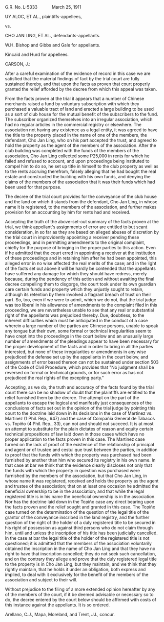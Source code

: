 G.R. No. L-5333            March 25, 1911

  

UY ALOC, ET AL., plaintiffs-appellees,

vs.

CHO JAN LING, ET AL., defendants-appellants.

  

W.H. Bishop and Gibbs and Gale for appellants.

Kincaid and Hurd for appellees.

  

CARSON, J.:

  

After a careful examination of the evidence of record in this case we are satisfied that the material findings of fact by the trial court are fully sustained thereby, and that upon the facts as proven that court properly granted the relief afforded by the decree from which this appeal was taken.

  

From the facts proven at the trial it appears that a number of Chinese merchants raised a fund by voluntary subscription with which they purchased a valuable tract of land and erected a large building to be used as a sort of club house for the mutual benefit of the subscribers to the fund. The subscriber organized themselves into an irregular association, which had no regular articles in the commercial registry or elsewhere. The association not having any existence as a legal entity, it was agreed to have the title to the property placed in the name of one of the members, the defendant, Cho Jan Ling, who on his part accepted the trust, and agreed to hold the property as the agent of the members of the association. After the club building was completed with the funds of the members of the association, Cho Jan Ling collected some P25,000 in rents for which he failed and refused to account, and upon proceedings being instituted to compel him to do so, he set up title in himself to the club property as well as to the rents accruing therefrom, falsely alleging that he had bought the real estate and constructed the building with his own funds, and denying the claims of the members of the association that it was their funds which had been used for that purpose.

  

The decree of the trial court provides for the conveyance of the club house and the land on which it stands from the defendant, Cho Jan Ling, in whose name it is registered, to the members of the association, and further makes provision for an accounting by him for rents had and received.

  

Accepting the truth of the above-set-out summary of the facts proven at the trial, we think appellant's assignments of error are entitled to but scant consideration, in so far as they are based on alleged abuses of discretion by the trial court in improvidently appointing a receiver pending these proceedings, and in permitting amendments to the original complaint, chiefly for the purpose of bringing in the proper parties to this action. Even if he admitted that the court erred in appointing a receiver at the institution of these proceedings and in retaining him after he had been appointed, this alleged error in no wise affected the real merits of the case; and in the light of the facts set out above it will be hardly be contended that the appellants have suffered any damage for which they should have redress, merely because, during the pendency of this action and without awaiting the final decree compelling them to disgorge, the court took under its own guardian care certain funds and property which they unjustly sought to retain, although its retention by them involved a flagrant breach of trust on their part. So, too, even if we were to admit, which we do not, that the trial judge was too liberal in his allowance of amendments to the complaint filed in this proceeding, we are nevertheless unable to see that any real or substantial right of the appellants was prejudiced thereby. Due, doubtless, to the inherent difficulties which must be anticipated in the conduct of a case wherein a large number of the parties are Chinese persons, unable to speak any tongue but their own, some formal or technical irregularities seem to have crept into the proceedings in the court below and an unusually large number of amendments of the pleadings appear to have been necessary for the proper development of the facts and in order to bring in all the parties interested, but none of these irregularities or amendments in any wise prejudiced the defense set up by the appellants in the court below, and assignments of error based thereon can not be sustained under section 503 of the Code of Civil Procedure, which provides that "No judgment shall be reversed on formal or technical grounds, or for such error as has not prejudiced the real rights of the excepting party."

  

Accepting, as we do, the truth and accuracy of the facts found by the trial court there can be no shadow of doubt that the plaintiffs are entitled to the relief furnished them by the decree. The attempt on the part of the appellants to escape the logical and manifestly just consequences of the conclusions of facts set out in the opinion of the trial judge by pointing this court to the doctrine laid down in its decisions in the case of Martinez vs. Martinez (1 Phil. Rep., 647) and the case of Compañia General de Tabacos vs. Topiño (4 Phil. Rep., 33), can not and should not succeed. It is at most an attempt to substitute for the plain dictates of reason and equity certain technical propositions of law laid down in those cases which have no proper application to the facts proven in this case. The Martinez case turned on the lack of proof of the existence of the relationship of principal and agent or of trustee and cestui que trust between the parties, in addition to proof that the funds with which the property was purchased had been furnished by another than him who secured its registry in his own name. In that case at bar we think that the evidence clearly discloses not only that the funds with which the property in question was purchased were furnished by the members of the association, but that Cho Jan Ling, in whose name it was registered, received and holds the property as the agent and trustee of the association; that on at least one occasion he admitted the beneficial ownership to be in the association; and that while the legal registered title is in his name the beneficial ownership is in the association. Nor has the doctrine laid down in the Topiño case any direct bearing upon the facts proven and the relief sought and granted in this case. The Topiño case turned on the determination of the question of the legal title of the grantor of the conveyance inscribed in the land registry, and the further question of the right of the holder of a duly registered title to be secured in his right of possession as against third persons who do not claim through him, until and unless the inscription of his title has been judicially cancelled. In the case at bar the legal title of the holder of the registered title is not questioned; it is admitted that the members of the association voluntarily obtained the inscription in the name of Cho Jan Ling and that they have no right to have that inscription cancelled; they do not seek such cancellation, and on the contrary they allege and prove that the duly registered legal title to the property is in Cho Jan Ling, but they maintain, and we think that they rightly maintain, that he holds it under an obligation, both express and implied, to deal with it exclusively for the benefit of the members of the association and subject to their will.

  

Without prejudice to the filing of a more extended opinion hereafter by any of the members of the court, if it be deemed advisable or necessary so to do, the decree entered by the court below should be affirmed with costs of this instance against the appellants. It is so ordered.

  

Arellano, C.J., Mapa, Moreland, and Trent, JJ., concur.